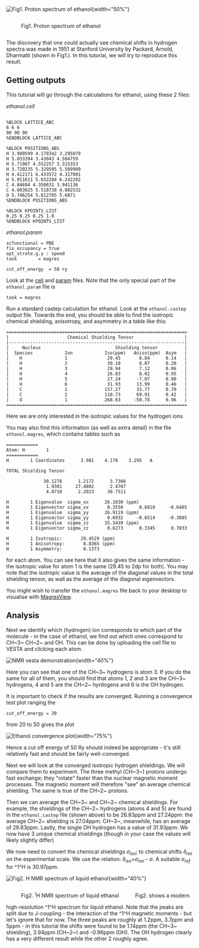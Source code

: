 ![Fig1. Proton spectrum of ethanol](../img/nmr_tut1.png){width="50%"}
<figure style="display: inline-block;">
  <figcaption style="text-align: left;">Fig1. Proton spectrum of ethanol</figcaption>
</figure>



The discovery that one could actually see chemical shifts in hydrogen spectra was made in 1951 at Stanford University by Packard, Arnold, Dharmatti (shown in Fig1.). In this tutorial, we will try to reproduce this result.  


## Getting outputs

This tutorial will go through the calculations for ethanol, using these 2 files:

*ethanol.cell*
```

%BLOCK LATTICE_ABC
6 6 6
90 90 90
%ENDBLOCK LATTICE_ABC

%BLOCK POSITIONS_ABS
H 3.980599 4.178342 3.295079
H 5.033394 3.43043 4.504759
H 5.71907 4.552257 3.315353
H 3.720235 5.329505 5.509909
H 4.412171 6.433572 4.317001
H 5.911611 5.032284 6.242202
C 4.84694 4.350631 3.941136
C 4.603025 5.518738 4.882532
O 5.746254 5.812705 5.6871
%ENDBLOCK POSITIONS_ABS

%BLOCK KPOINTS_LIST
0.25 0.25 0.25 1.0
%ENDBLOCK KPOINTS_LIST
```

*ethanol.param* <a name ="ethanol.param"></a>
```
xcfunctional = PBE
fix_occupancy = true
opt_strate.g.y : speed
task        = magres

cut_off_energy  = 50 ry
```

Look at the [cell](../../documentation/Input_Files/cell_file.md) and [param](../../documentation/Input_Files/param_file.md) files. Note that the only special part of the `ethanol.param` file is

`task = magres`

Run a standard castep calculation for ethanol. Look at the `ethanol.castep` output file. Towards the end, you should be able to find the isotropic chemical shielding, anisotropy, and asymmetry in a table like this:
<a name="ethanol_result"></a>
 ```
 ====================================================================
 |                      Chemical Shielding Tensor                   |
 |------------------------------------------------------------------|
 |     Nucleus                            Shielding tensor          |
 |  Species            Ion            Iso(ppm)   Aniso(ppm)  Asym   |
 |    H                1               29.45       8.84      0.14   |
 |    H                2               30.10       8.07      0.20   |
 |    H                3               29.94       7.12      0.06   |
 |    H                4               26.83       8.02      0.95   |
 |    H                5               27.24      -7.07      0.90   |
 |    H                6               31.93      13.99      0.46   |
 |    C                1              157.27      33.77      0.70   |
 |    C                2              110.73      69.91      0.42   |
 |    O                1              268.63     -50.78      0.96   |
 ====================================================================

 ```
 Here we are only interested in the isotropic values for the hydrogen ions


You may also find this information (as well as extra detail) in the file `ethanol.magres`, which contains tables such as
```
============
Atom: H        1
============
H        1 Coordinates      3.981    4.178    3.295   A

TOTAL Shielding Tensor

              30.1276      1.2172      3.7366
               1.9301     27.4802      2.4707
               4.0710      2.2023     30.7511

H        1 Eigenvalue  sigma_xx      26.1030 (ppm)
H        1 Eigenvector sigma_xx       0.3550      0.6810     -0.6405
H        1 Eigenvalue  sigma_yy      26.9119 (ppm)
H        1 Eigenvector sigma_yy       0.6932     -0.6514     -0.3085
H        1 Eigenvalue  sigma_zz      35.3439 (ppm)
H        1 Eigenvector sigma_zz       0.6273      0.3345      0.7033

H        1 Isotropic:       29.4529 (ppm)
H        1 Anisotropy:       8.8365 (ppm)
H        1 Asymmetry:        0.1373
```
for each atom. You can see here that it also gives the same information - the isotropic value for atom 1 is the same (29.45 to 2dp for both). You may note that the isotropic value is the average of the diagonal values in the total shielding tensor, as wall as the average of the diagonal eigenvectors.

You might wish to transfer the `ethanol.magres` file back to your desktop to visualise with [MagresView](https://www.ccpnc.ac.uk/magresview/magresview/magres_view.html?JS).

## Analysis

Next we identify which (hydrogen) ion corresponds to which part of the molecule - in the case of ethanol, we find out which ones correspond to CH~3~ CH~2~ and OH.
This can be done by uploading the cell file to VESTA and clicking each atom.

![NMR vesta demonstration](../img/NMR_vesta_demonstration.png){width="40%"}

Here you can see that one of the CH~3~ hydrogens is atom 3. If you do the same for all of them, you should find that atoms 1, 2 and 3 are the CH~3~ hydrogens, 4 and 5 are the CH~2~ hyrdogens and 6 is the OH hydrogen.

It is important to check if the results are converged. Running a convergence test plot ranging the
~~~
cut_off_energy = 20
~~~
from 20 to 50 gives the plot

 ![Ethanol convergence plot](../img/ethanol_convergence.png){width="75%"}


Hence a cut off energy of 50 Ry should indeed be appropriate - it's still relatively fast and should be fairly well-converged.

Next we will look at the converged isotropic hydrogen shieldings. We will compare them to experiment. The three methyl (CH~3~) protons undergo fast exchange; they "rotate" faster than the nuclear magnetic moment processes. The magnetic moment will therefore "see" an average chemical shielding. The same is true of the CH~2~ protons.

Then we can average the CH~3~ and CH~2~ chemical shieldings. For example, the shieldings of the CH~2~ hydrogens (atoms 4 and 5) are found in the `ethanol.castep` file (shown above) to be 26.83ppm and 27.24ppm: the average CH~2~ shielding is 27.04ppm. CH~3~, meanwhile, has an average of 29.83ppm. Lastly, the single OH hydrogen has a value of 31.93ppm. We now have 3 unique chemical shieldings (though in your case the values will likely slightly differ)

<a name="equation"></a>
We now need to convert the chemical shieldings $\sigma_{iso}$; to chemical shifts $\delta_{iso}$ on the experimental scale. We use the relation:  $\delta_{iso}$=$\sigma_{iso}$ - $\sigma$.
A suitable $\sigma_{ref}$ for ^1^H is 30.97ppm.



![Fig2. H NMR spectrum of liquid ethanol](../img/nmr_tut2.png){width="40%"}

<figure Fig2 style="display: inline-block;">
  <figcaption style="text-align: left;">Fig2. <sup><small>1</small></sup>H NMR spectrum of liquid ethanol</figcaption>
</figure>
 Fig2. shows a modern high-resolution ^1^H spectrum for liquid ethanol. Note that the peaks are split due to J-coupling - the interaction of the ^1^H magnetic moments - but let's ignore that for now. The three peaks are roughly at 1.2ppm, 3.7ppm and 5ppm - in this tutorial the shifts were found to be 1.14ppm (the CH~3~ shielding), 3.94ppm (CH~2~) and -0.96ppm (OH). The OH hydrogen clearly has a very different result while the other 2 roughly agree.

